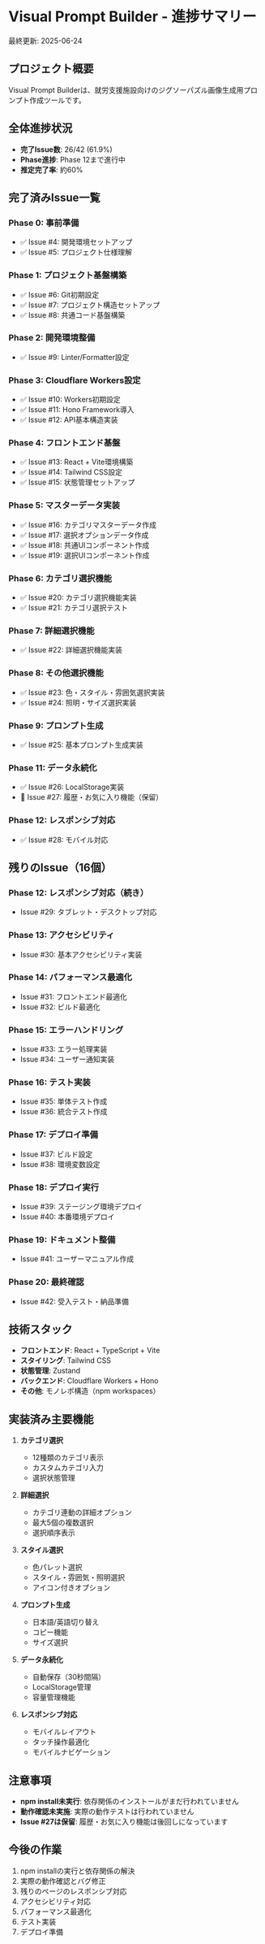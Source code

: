 # Visual Prompt Builder - 進捗サマリー

最終更新: 2025-06-24

## プロジェクト概要

Visual Prompt Builderは、就労支援施設向けのジグソーパズル画像生成用プロンプト作成ツールです。

## 全体進捗状況

- **完了Issue数**: 26/42 (61.9%)
- **Phase進捗**: Phase 12まで進行中
- **推定完了率**: 約60%

## 完了済みIssue一覧

### Phase 0: 事前準備
- ✅ Issue #4: 開発環境セットアップ
- ✅ Issue #5: プロジェクト仕様理解

### Phase 1: プロジェクト基盤構築
- ✅ Issue #6: Git初期設定
- ✅ Issue #7: プロジェクト構造セットアップ
- ✅ Issue #8: 共通コード基盤構築

### Phase 2: 開発環境整備
- ✅ Issue #9: Linter/Formatter設定

### Phase 3: Cloudflare Workers設定
- ✅ Issue #10: Workers初期設定
- ✅ Issue #11: Hono Framework導入
- ✅ Issue #12: API基本構造実装

### Phase 4: フロントエンド基盤
- ✅ Issue #13: React + Vite環境構築
- ✅ Issue #14: Tailwind CSS設定
- ✅ Issue #15: 状態管理セットアップ

### Phase 5: マスターデータ実装
- ✅ Issue #16: カテゴリマスターデータ作成
- ✅ Issue #17: 選択オプションデータ作成
- ✅ Issue #18: 共通UIコンポーネント作成
- ✅ Issue #19: 選択UIコンポーネント作成

### Phase 6: カテゴリ選択機能
- ✅ Issue #20: カテゴリ選択機能実装
- ✅ Issue #21: カテゴリ選択テスト

### Phase 7: 詳細選択機能
- ✅ Issue #22: 詳細選択機能実装

### Phase 8: その他選択機能
- ✅ Issue #23: 色・スタイル・雰囲気選択実装
- ✅ Issue #24: 照明・サイズ選択実装

### Phase 9: プロンプト生成
- ✅ Issue #25: 基本プロンプト生成実装

### Phase 11: データ永続化
- ✅ Issue #26: LocalStorage実装
- 🔄 Issue #27: 履歴・お気に入り機能（保留）

### Phase 12: レスポンシブ対応
- ✅ Issue #28: モバイル対応

## 残りのIssue（16個）

### Phase 12: レスポンシブ対応（続き）
- Issue #29: タブレット・デスクトップ対応

### Phase 13: アクセシビリティ
- Issue #30: 基本アクセシビリティ実装

### Phase 14: パフォーマンス最適化
- Issue #31: フロントエンド最適化
- Issue #32: ビルド最適化

### Phase 15: エラーハンドリング
- Issue #33: エラー処理実装
- Issue #34: ユーザー通知実装

### Phase 16: テスト実装
- Issue #35: 単体テスト作成
- Issue #36: 統合テスト作成

### Phase 17: デプロイ準備
- Issue #37: ビルド設定
- Issue #38: 環境変数設定

### Phase 18: デプロイ実行
- Issue #39: ステージング環境デプロイ
- Issue #40: 本番環境デプロイ

### Phase 19: ドキュメント整備
- Issue #41: ユーザーマニュアル作成

### Phase 20: 最終確認
- Issue #42: 受入テスト・納品準備

## 技術スタック

- **フロントエンド**: React + TypeScript + Vite
- **スタイリング**: Tailwind CSS
- **状態管理**: Zustand
- **バックエンド**: Cloudflare Workers + Hono
- **その他**: モノレポ構造（npm workspaces）

## 実装済み主要機能

1. **カテゴリ選択**
   - 12種類のカテゴリ表示
   - カスタムカテゴリ入力
   - 選択状態管理

2. **詳細選択**
   - カテゴリ連動の詳細オプション
   - 最大5個の複数選択
   - 選択順序表示

3. **スタイル選択**
   - 色パレット選択
   - スタイル・雰囲気・照明選択
   - アイコン付きオプション

4. **プロンプト生成**
   - 日本語/英語切り替え
   - コピー機能
   - サイズ選択

5. **データ永続化**
   - 自動保存（30秒間隔）
   - LocalStorage管理
   - 容量管理機能

6. **レスポンシブ対応**
   - モバイルレイアウト
   - タッチ操作最適化
   - モバイルナビゲーション

## 注意事項

- **npm install未実行**: 依存関係のインストールがまだ行われていません
- **動作確認未実施**: 実際の動作テストは行われていません
- **Issue #27は保留**: 履歴・お気に入り機能は後回しになっています

## 今後の作業

1. npm installの実行と依存関係の解決
2. 実際の動作確認とバグ修正
3. 残りのページのレスポンシブ対応
4. アクセシビリティ対応
5. パフォーマンス最適化
6. テスト実装
7. デプロイ準備